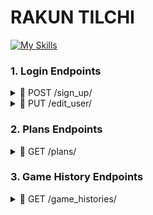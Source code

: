 # RAKUN TILCHI 

[![My Skills](https://skillicons.dev/icons?i=python,django,docker,postgres,flutter,react)](https://skillicons.dev) 

### 1. Login Endpoints 
<details>
<summary> 📌 POST /sign_up/ </summary>
  
### Login endpoint

> Request body: 
```json
{
"login": "umid",
"password": "umid0210" 
}
```

> Response (200): 
```json
{
 "user_id": 233
 "user_name": "Firuz Juraev"
}
```
</details>
<details>
<summary> 📌 PUT /edit_user/ </summary>
  
### Edit User Endpoint

> Request body: 
```json
{
"user_id": 4 
}
```

> Response (200): 
```json
{
 "user_id": 233,
 "user_name": "Firuz Juraev",
 "login": "fjuraev"
 "password": "ewing0506"
}
```
</details>



### 2. Plans Endpoints

<details>
<summary> 📌 GET /plans/ </summary>
  
### Plans Endpoint

> Response (200): 
```json
{
"1" { 
   "plan_id": 233,
   "plan_name": "English A1",
   "icon": "eng"
   "subscription": True }
"2" { 
   "plan_id": 123,
   "plan_name": "English A2",
   "icon": "eng"
   "subscription": False }
}
```
</details>


### 3. Game History Endpoints 
<details>
<summary> 📌 GET /game_histories/ </summary>
  
### Game Histories Endpoint

> Response (200): 
```json
{
"1" { 
   "game_id": 233,
   "game_date": "01.12.2025",
   "end_time": "14:56"
   "plan_name": "English A1", 
   "players": [{"player_name": "Umid", "accuracy": "96", score: "45/47", "winner": True},
               {"player_name": "Firuz", "accuracy": "93", score: "41/44", "winner": False}] 

}
"2" { 
   "game_id": 300,
   "game_date": "21.12.2025",
   "end_time": "18:56"
   "plan_name": "English A2", 
   "players": [{"player_name": "Asil", "accuracy": "89", score: "40/45", "winner": True},
               {"player_name": "Norboy", "accuracy": "88", score: "39/44", "winner": False}] 
}
```
</details>


